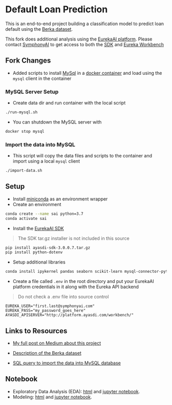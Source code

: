 # Default Loan Prediction

This is an end-to-end project building a classification model to predict loan default using the [Berka dataset](https://relational.fit.cvut.cz/dataset/Financial).

This fork does additional analysis using the [EurekaAI platform](https://www.symphonyai.com/enterprise-ai-platform/). Please contact [SymphonyAI](https://www.symphonyai.com/contact-us/) to get access to both the [SDK](https://platform.ayasdi.com/sdkdocs/) and [Eureka Workbench](https://platform.ayasdi.com/workbench)

## Fork Changes
- Added scripts to install [MySql](https://www.mysql.com/) in a [docker container](https://www.docker.com/) and load using the `mysql` client in the container  

### MySQL Server Setup

- Create data dir and run container with the local script
```bash
./run-mysql.sh
```

- You can shutdown the MySQL server with
```bash
docker stop mysql
```

### Import the data into MySQL

- This script will copy the data files and scripts to the container and import using a local `mysql` client
```bash
./import-data.sh
```

## Setup

* Install [miniconda](https://docs.conda.io/en/latest/miniconda.html) as an environment wrapper
* Create an environment
```bash
conda create --name sai python=3.7
conda activate sai
```
* Install the [EurekaAI SDK](https://platform.ayasdi.com/sdkdocs/)
> The SDK tar.gz installer is not included in this source
```bash
pip install ayasdi-sdk-3.0.0.7.tar.gz
pip install python-dotenv
```

* Setup additional libraries
```bash
conda install ipykernel pandas seaborn scikit-learn mysql-connector-python
```

* Create a file called `.env` in the root directory and put your EurekaAI platform credentials in it along with the Eureka API backend
> Do not check a .env file into source control
```properties
EUREKA_USER="first.last@symphonyai.com"
EUREKA_PASS="my_password_goes_here"
AYASDI_APISERVER="http://platform.ayasdi.com/workbench/"
```

## Links to Resources

- [My full post on Medium about this project](https://medium.com/@zhouxu_ds/loan-default-prediction-an-end-to-end-ml-project-with-real-bank-data-part-1-1405f7aecb9e)

- [Description of the Berka dataset](https://github.com/zhouxu-ds/loan-default-prediction/blob/main/data/data_description.pdf)
- [SQL query to import the data into MySQL database](https://github.com/zhouxu-ds/loan-default-prediction/blob/main/import_data.sql)

## Notebook

- Exploratory Data Analysis (EDA): [html](https://htmlpreview.github.io/?https://github.com/zhouxu-ds/loan-default-prediction/blob/main/html/EDA.html)  and [jupyter notebook](https://github.com/zhouxu-ds/loan-default-prediction/blob/main/notebook/EDA.ipynb).
- Modeling: [html](https://htmlpreview.github.io/?https://github.com/zhouxu-ds/loan-default-prediction/blob/main/html/modeling.html)  and [jupyter notebook](https://github.com/zhouxu-ds/loan-default-prediction/blob/main/notebook/modeling.ipynb).

